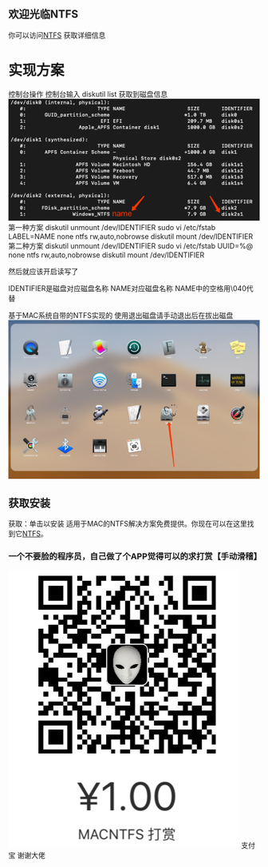 ## 欢迎光临NTFS
你可以访问[NTFS](https://fkv587.github.io/MACNTFS/) 获取详细信息

# 实现方案 
控制台操作
控制台输入 diskutil list
获取到磁盘信息
![Image text](https://github.com/FKV587/MACNTFS/blob/gh-pages/3847f7b46b1f352db552338443213a48.png)
第一种方案
diskutil unmount /dev/IDENTIFIER
sudo vi /etc/fstab
LABEL=NAME none ntfs rw,auto,nobrowse
diskutil mount /dev/IDENTIFIER
第二种方案
diskutil unmount /dev/IDENTIFIER
sudo vi /etc/fstab
UUID=%@ none ntfs rw,auto,nobrowse
diskutil mount /dev/IDENTIFIER

然后就应该开启读写了

IDENTIFIER是磁盘对应磁盘名称
NAME对应磁盘名称 
NAME中的空格用\040代替

基于MAC系统自带的NTFS实现的 使用退出磁盘请手动退出后在拔出磁盘
![Image text](https://github.com/FKV587/MACNTFS/blob/gh-pages/f7b7571f6eca95f8aa140bad6bbdfde6.png)

## 获取安装
获取：单击以安装
适用于MAC的NTFS解决方案免费提供。你现在可以在这里找到它[NTFS](https://fkv587.github.io/MACNTFS)。

### 一个不要脸的程序员，自己做了个APP觉得可以的求打赏【手动滑稽】
![Image text](https://github.com/FKV587/MACNTFS/blob/gh-pages/36afdd175de8cf5031879d91b6f036e8.png)
支付宝 谢谢大佬
